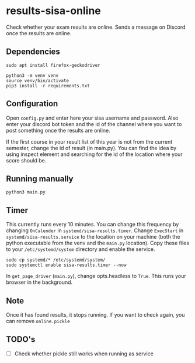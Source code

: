 # results-sisa-online
Check whether your exam results are online.
Sends a message on Discord once the results are online. 

## Dependencies
```shell
sudo apt install firefox-geckodriver

python3 -m venv venv
source venv/bin/activate
pip3 install -r requirements.txt
```

## Configuration
Open `config.py` and enter here your sisa username and password. 
Also enter your discord bot token and the id of the channel where you want to post something once the results are online. 

If the first course in your result list of this year is not from the current semester, change the id of result (in main.py). 
You can find the idea by using inspect element and searching for the id of the location where your score should be. 

## Running manually
```shell
python3 main.py
```


## Timer
This currently runs every 10 minutes. You can change this frequency by changing `OnCalender` in `systemd/sisa-results.timer`.
Change `ExecStart` in `systemd/sisa-results.service` to the location on your machine (both the python executable from the venv and the `main.py` location).
Copy these files to your `/etc/systemd/system` directory and enable the service. 
```shell
sudo cp systemd/* /etc/systemd/system/
sudo systemctl enable sisa-results.timer --now
```
In `get_page_driver` (`main.py`), change opts.headless to `True`. This runs your browser in the background.  

## Note
Once it has found results, it stops running. If you want to check again, you can remove `online.pickle`

## TODO's
- [ ] Check whether pickle still works when running as service